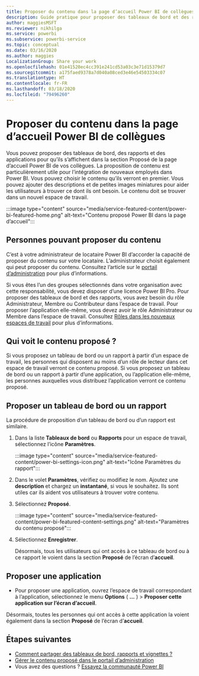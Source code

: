 ```yaml
---
title: Proposer du contenu dans la page d’accueil Power BI de collègues
description: Guide pratique pour proposer des tableaux de bord et des rapports Power BI dans la page d’accueil Power BI de collègues dans votre organisation.
author: maggiesMSFT
ms.reviewer: nikhilga
ms.service: powerbi
ms.subservice: powerbi-service
ms.topic: conceptual
ms.date: 03/16/2020
ms.author: maggies
LocalizationGroup: Share your work
ms.openlocfilehash: 01e41520ec4cc391e241cd53a03c3e71d15379d7
ms.sourcegitcommit: a175faed9378a7d040a08ced3e46e54503334c07
ms.translationtype: HT
ms.contentlocale: fr-FR
ms.lasthandoff: 03/18/2020
ms.locfileid: "79496260"
---
```

# <a name="feature-content-on-colleagues-power-bi-home-page"></a>Proposer du contenu dans la page d’accueil Power BI de collègues

Vous pouvez proposer des tableaux de bord, des rapports et des applications pour qu’ils s’affichent dans la section Proposé de la page d’accueil Power BI de vos collègues. La proposition de contenu est particulièrement utile pour l’intégration de nouveaux employés dans Power BI. Vous pouvez choisir le contenu qu’ils verront en premier. Vous pouvez ajouter des descriptions et de petites images miniatures pour aider les utilisateurs à trouver ce dont ils ont besoin. Le contenu doit se trouver dans un nouvel espace de travail.

:::image type="content" source="media/service-featured-content/power-bi-featured-home.png" alt-text="Contenu proposé Power BI dans la page d’accueil":::

## <a name="who-can-feature-content"></a>Personnes pouvant proposer du contenu

C’est à votre administrateur de locataire Power BI d’accorder la capacité de proposer du contenu sur votre locataire. L’administrateur choisit également qui peut proposer du contenu. Consultez l’article sur le [portail d’administration](../service-admin-portal.md#featured-content) pour plus d’informations.

Si vous êtes l’un des groupes sélectionnés dans votre organisation avec cette responsabilité, vous devez disposer d’une licence Power BI Pro. Pour proposer des tableaux de bord et des rapports, vous avez besoin du rôle Administrateur, Membre ou Contributeur dans l’espace de travail. Pour proposer l’application elle-même, vous devez avoir le rôle Administrateur ou Membre dans l’espace de travail. Consultez [Rôles dans les nouveaux espaces de travail](../service-new-workspaces.md#roles-in-the-new-workspaces) pour plus d’informations.

## <a name="who-sees-featured-content"></a>Qui voit le contenu proposé ?

Si vous proposez un tableau de bord ou un rapport à partir d’un espace de travail, les personnes qui disposent au moins d’un rôle de lecteur dans cet espace de travail verront ce contenu proposé. Si vous proposez un tableau de bord ou un rapport à partir d’une application, ou l’application elle-même, les personnes auxquelles vous distribuez l’application verront ce contenu proposé.

## <a name="feature-a-dashboard-or-report"></a>Proposer un tableau de bord ou un rapport

La procédure de proposition d’un tableau de bord ou d’un rapport est similaire.

1. Dans la liste **Tableaux de bord** ou **Rapports** pour un espace de travail, sélectionnez l’icône **Paramètres**.

    :::image type="content" source="media/service-featured-content/power-bi-settings-icon.png" alt-text="Icône Paramètres du rapport":::

2. Dans le volet **Paramètres**, vérifiez ou modifiez le nom. Ajoutez une **description** et chargez un **instantané**, si vous le souhaitez. Ils sont utiles car ils aident vos utilisateurs à trouver votre contenu.

3. Sélectionnez **Proposé**.

    :::image type="content" source="media/service-featured-content/power-bi-featured-content-settings.png" alt-text="Paramètres du contenu proposé":::

4. Sélectionnez **Enregistrer**.

    Désormais, tous les utilisateurs qui ont accès à ce tableau de bord ou à ce rapport le voient dans la section **Proposé** de l’écran d’**accueil**.

## <a name="feature-an-app"></a>Proposer une application

- Pour proposer une application, ouvrez l’espace de travail correspondant à l’application, sélectionnez le menu **Options** ( **...** ) > **Proposer cette application sur l’écran d’accueil**.

Désormais, toutes les personnes qui ont accès à cette application la voient également dans la section **Proposé** de l’écran d’**accueil**.

## <a name="next-steps"></a>Étapes suivantes

* [Comment partager des tableaux de bord, rapports et vignettes ?](../service-how-to-collaborate-distribute-dashboards-reports.md)
* [Gérer le contenu proposé dans le portail d’administration](../service-admin-portal.md#manage-featured-content)
* Vous avez des questions ? [Essayez la communauté Power BI](https://community.powerbi.com/)

